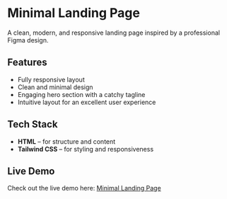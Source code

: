 # Minimal Landing Page

A clean, modern, and responsive landing page inspired by a professional Figma design.

## Features
- Fully responsive layout
- Clean and minimal design
- Engaging hero section with a catchy tagline
- Intuitive layout for an excellent user experience

## Tech Stack
- **HTML** – for structure and content
- **Tailwind CSS** – for styling and responsiveness

## Live Demo
Check out the live demo here: [Minimal Landing Page](https://rawanessam1.github.io/minimal-landing-tailwind/)
